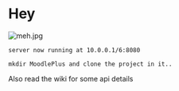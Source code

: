# Hey #

![meh.jpg](https://bitbucket.org/repo/gqKbXp/images/1132500174-meh.jpg)
```
server now running at 10.0.0.1/6:8080 
```

```
mkdir MoodlePlus and clone the project in it..
```

Also read the wiki for some api details